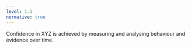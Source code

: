 ```yaml
---
level: 1.1
normative: true
---
```


Confidence in XYZ is achieved by measuring and analysing behaviour and evidence over time.
